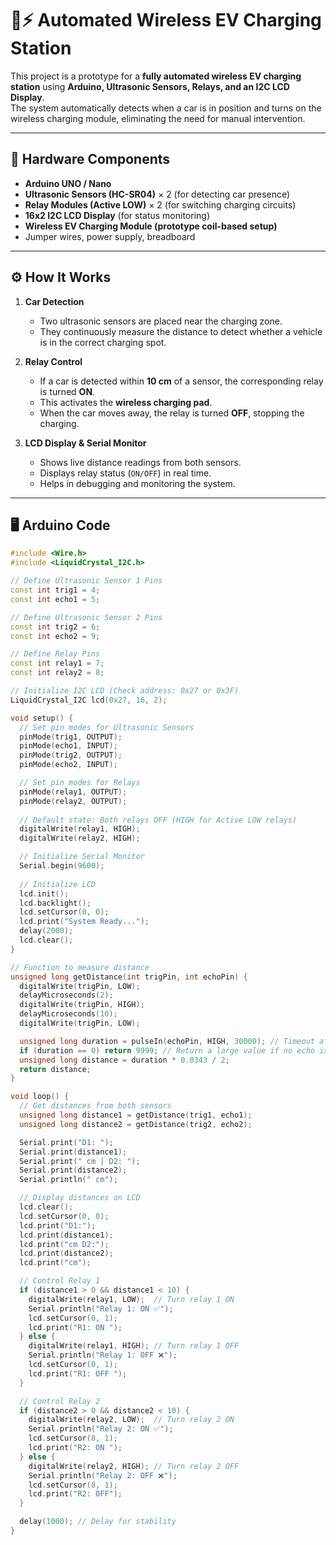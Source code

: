 # 🚗⚡ Automated Wireless EV Charging Station

This project is a prototype for a **fully automated wireless EV charging station** using **Arduino, Ultrasonic Sensors, Relays, and an I2C LCD Display**.  
The system automatically detects when a car is in position and turns on the wireless charging module, eliminating the need for manual intervention.

---

## 🔧 Hardware Components
- **Arduino UNO / Nano**  
- **Ultrasonic Sensors (HC-SR04)** × 2 (for detecting car presence)  
- **Relay Modules (Active LOW)** × 2 (for switching charging circuits)  
- **16x2 I2C LCD Display** (for status monitoring)  
- **Wireless EV Charging Module (prototype coil-based setup)**  
- Jumper wires, power supply, breadboard  

---

## ⚙️ How It Works
1. **Car Detection**  
   - Two ultrasonic sensors are placed near the charging zone.  
   - They continuously measure the distance to detect whether a vehicle is in the correct charging spot.  

2. **Relay Control**  
   - If a car is detected within **10 cm** of a sensor, the corresponding relay is turned **ON**.  
   - This activates the **wireless charging pad**.  
   - When the car moves away, the relay is turned **OFF**, stopping the charging.  

3. **LCD Display & Serial Monitor**  
   - Shows live distance readings from both sensors.  
   - Displays relay status (`ON/OFF`) in real time.  
   - Helps in debugging and monitoring the system.  

---

## 🖥️ Arduino Code

```cpp
#include <Wire.h>
#include <LiquidCrystal_I2C.h>

// Define Ultrasonic Sensor 1 Pins
const int trig1 = 4;     
const int echo1 = 5;     

// Define Ultrasonic Sensor 2 Pins
const int trig2 = 6;     
const int echo2 = 9;     

// Define Relay Pins
const int relay1 = 7;    
const int relay2 = 8;    

// Initialize I2C LCD (Check address: 0x27 or 0x3F)
LiquidCrystal_I2C lcd(0x27, 16, 2);

void setup() {
  // Set pin modes for Ultrasonic Sensors
  pinMode(trig1, OUTPUT);
  pinMode(echo1, INPUT);
  pinMode(trig2, OUTPUT);
  pinMode(echo2, INPUT);

  // Set pin modes for Relays
  pinMode(relay1, OUTPUT);
  pinMode(relay2, OUTPUT);
  
  // Default state: Both relays OFF (HIGH for Active LOW relays)
  digitalWrite(relay1, HIGH);
  digitalWrite(relay2, HIGH);

  // Initialize Serial Monitor
  Serial.begin(9600);
  
  // Initialize LCD
  lcd.init();
  lcd.backlight();
  lcd.setCursor(0, 0);
  lcd.print("System Ready...");
  delay(2000);
  lcd.clear();
}

// Function to measure distance
unsigned long getDistance(int trigPin, int echoPin) {
  digitalWrite(trigPin, LOW);
  delayMicroseconds(2);
  digitalWrite(trigPin, HIGH);
  delayMicroseconds(10);
  digitalWrite(trigPin, LOW);

  unsigned long duration = pulseIn(echoPin, HIGH, 30000); // Timeout after 30ms
  if (duration == 0) return 9999; // Return a large value if no echo is detected
  unsigned long distance = duration * 0.0343 / 2;
  return distance;
}

void loop() {
  // Get distances from both sensors
  unsigned long distance1 = getDistance(trig1, echo1);
  unsigned long distance2 = getDistance(trig2, echo2);

  Serial.print("D1: ");
  Serial.print(distance1);
  Serial.print(" cm | D2: ");
  Serial.print(distance2);
  Serial.println(" cm");

  // Display distances on LCD
  lcd.clear();
  lcd.setCursor(0, 0);
  lcd.print("D1:");
  lcd.print(distance1);
  lcd.print("cm D2:");
  lcd.print(distance2);
  lcd.print("cm");

  // Control Relay 1
  if (distance1 > 0 && distance1 < 10) {
    digitalWrite(relay1, LOW);  // Turn relay 1 ON
    Serial.println("Relay 1: ON ✅");
    lcd.setCursor(0, 1);
    lcd.print("R1: ON ");
  } else {
    digitalWrite(relay1, HIGH); // Turn relay 1 OFF
    Serial.println("Relay 1: OFF ❌");
    lcd.setCursor(0, 1);
    lcd.print("R1: OFF ");
  }

  // Control Relay 2
  if (distance2 > 0 && distance2 < 10) {
    digitalWrite(relay2, LOW);  // Turn relay 2 ON
    Serial.println("Relay 2: ON ✅");
    lcd.setCursor(8, 1);
    lcd.print("R2: ON ");
  } else {
    digitalWrite(relay2, HIGH); // Turn relay 2 OFF
    Serial.println("Relay 2: OFF ❌");
    lcd.setCursor(8, 1);
    lcd.print("R2: OFF");
  }

  delay(1000); // Delay for stability
}


